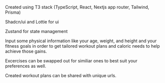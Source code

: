 Created using T3 stack
(TypeScript, React, Nextjs app router, Tailwind, Prisma)

Shadcn/ui and Lottie for ui

Zustand for state management

Input some physical information like your age, weight, and height and your fitness goals in order to get tailored workout plans and caloric needs to help achieve those gains.

Excercises can be swapped out for similiar ones to best suit your preferences as well. 

Created workout plans can be shared with unique urls.